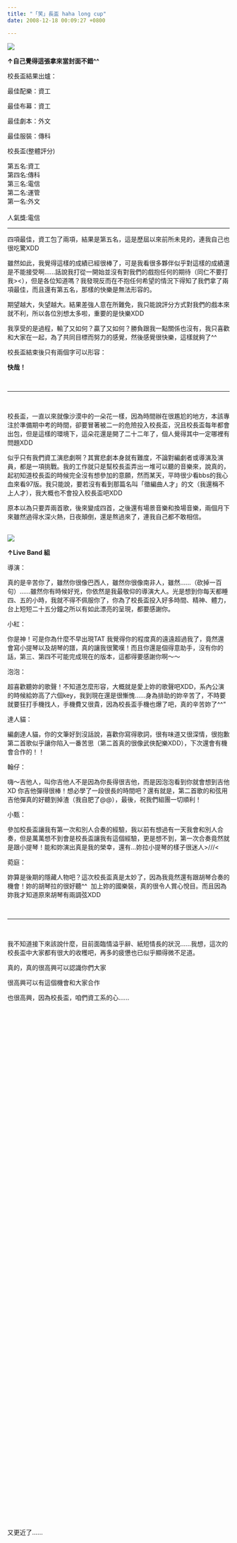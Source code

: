```yaml
---
title: "「笑」長盃 haha long cup"
date: 2008-12-18 00:09:27 +0800

---
```


![](/images/slum-area/105_5.jpg)


**&uarr;自己覺得這張拿來當封面不錯^^**




校長盃結果出爐：



最佳配樂：資工



最佳布幕：資工



最佳劇本：外文



最佳服裝：傳科



校長盃(整體評分)



第五名:資工<br />                第四名:傳科<br />              第三名:電信<br />                第二名:運管 <br />              第一名:外文<br /><br />人氣獎:電信

<hr />

四項最佳，資工包了兩項，結果是第五名，這是歷屆以來前所未見的，連我自己也很吃驚XDD



雖然如此，我覺得這樣的成績已經很棒了，可是我看很多夥伴似乎對這樣的成績還是不能接受啊......話說我打從一開始並沒有對我們的戲抱任何的期待（同仁不要打我&gt;&lt;），但是各位知道嗎？我發現反而在不抱任何希望的情況下得知了我們拿了兩項最佳，而且還有第五名，那樣的快樂是無法形容的。



期望越大，失望越大。結果差強人意在所難免，我只能說評分方式對我們的戲本來就不利，所以各位別想太多啦，重要的是快樂XDD



我享受的是過程，輸了又如何？贏了又如何？勝負跟我一點關係也沒有，我只喜歡和大家在一起，為了共同目標而努力的感覺，然後感覺很快樂，這樣就夠了^^



校長盃結束後只有兩個字可以形容：



**快哉！**



&nbsp;

<hr />

&nbsp;



校長盃，一直以來就像沙漠中的一朵花一樣，因為時間辦在很尷尬的地方，本該專注於準備期中考的時間，卻要冒著被二一的危險投入校長盃，況且校長盃每年都會出包，但是這樣的環境下，這朵花還是開了二十二年了，個人覺得其中一定哪裡有問題XDD



似乎只有我們資工演悲劇啊？其實悲劇本身就有難度，不論對編劇者或導演及演員，都是一項挑戰。我的工作就只是幫校長盃弄出一堆可以聽的音樂來，說真的，起初知道校長盃的時候完全沒有想參加的意願，然而某天，平時很少看bbs的我心血來看97版。我只能說，要若沒有看到那篇名叫「徵編曲人才」的文（我還稱不上人才），我大概也不會投入校長盃吧XDD



原本以為只要弄兩首歌，後來變成四首，之後還有場景音樂和換場音樂，兩個月下來雖然過得水深火熱，日夜顛倒，還是熬過來了，連我自己都不敢相信。



<br />![](/images/slum-area/106_6.jpg)



**&uarr;Live Band 組**



導演：



真的是辛苦你了，雖然你很像巴西人，雖然你很像南非人，雖然......（砍掉一百句）......雖然你有時候好兇，你依然是我最敬仰的導演大人。光是想到你每天都睡四、五的小時，我就不得不佩服你了，你為了校長盃投入好多時間、精神、體力，台上短短二十五分鐘之所以有如此漂亮的呈現，都要感謝你。



小紅：



你是神！可是你為什麼不早出現TAT 我覺得你的程度真的遠遠超過我了，竟然還會寫小提琴以及胡琴的譜，真的讓我很驚嘆！而且你還是個得意助手，沒有你的話，第三、第四不可能完成現在的版本，這都得要感謝你啊～～



泡泡：



超喜歡聽妳的歌聲！不知道怎麼形容，大概就是愛上妳的歌聲吧XDD，系內公演的時候給妳高了六個key，我到現在還是很慚愧......身為排助的妳辛苦了，不時要就要狂打手機找人，手機費又很貴，因為校長盃手機也爆了吧，真的辛苦妳了^^"



達人貓：



編劇達人貓，你的文筆好到沒話說，喜歡你寫得歌詞，很有味道又很深情，很抱歉第二首歌似乎讓你陷入一番苦思（第二首真的很像武俠配樂XDD），下次還會有機會合作的！！



翰仔：



嗨～吉他人，叫你吉他人不是因為你長得很吉他，而是因泡泡看到你就會想到吉他XD 你吉他彈得很棒！想必學了一段很長的時間吧？還有就是，第二首歌的和弦用吉他彈真的好聽到掉渣（我自肥了@@），最後，祝我們組團一切順利！



小甄：



參加校長盃讓我有第一次和別人合奏的經驗，我以前有想過有一天我會和別人合奏，但是萬萬想不到會是校長盃讓我有這個經驗，更是想不到，第一次合奏竟然就是跟小提琴！能和妳演出真是我的榮幸，還有...妳拉小提琴的樣子很迷人&gt;///&lt;



菀庭：



妳算是後期的隱藏人物吧？這次校長盃真是太妙了，因為我竟然還有跟胡琴合奏的機會！妳的胡琴拉的很好聽^^&nbsp; 加上妳的國樂裝，真的很令人賞心悅目。而且因為妳我才知道原來胡琴有兩調弦XDD



&nbsp;

<hr />

&nbsp;



我不知道接下來該說什麼，目前面臨情溢乎辭、紙短情長的狀況......我想，這次的校長盃中大家都有很大的收穫吧，再多的疲憊也已似乎顯得微不足道。



真的，真的很高興可以認識你們大家



很高興可以有這個機會和大家合作



也很高興，因為校長盃，咱們資工系的心......



&nbsp;



&nbsp;



&nbsp;



&nbsp;



&nbsp;



&nbsp;



&nbsp;



&nbsp;



&nbsp;



&nbsp;



&nbsp;



&nbsp;



&nbsp;



&nbsp;



&nbsp;



&nbsp;



&nbsp;



&nbsp;



&nbsp;



&nbsp;



&nbsp;



&nbsp;



&nbsp;



&nbsp;



&nbsp;



&nbsp;



&nbsp;



&nbsp;



&nbsp;



&nbsp;



&nbsp;



&nbsp;



&nbsp;



&nbsp;



&nbsp;



&nbsp;



&nbsp;



&nbsp;



又更近了......


